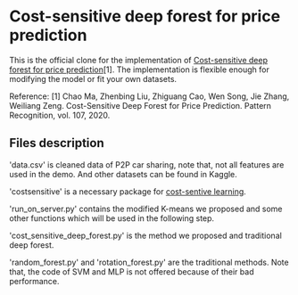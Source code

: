 
# Cost-sensitive deep forest for price prediction

This is the official clone for the implementation of [Cost-sensitive deep forest for price prediction](https://github.com/machao199271/machao199271.github.io/raw/master/Cost-sensitive%20deep%20forest%20for%20price%20prediction.pdf)[1]. The implementation is flexible enough for modifying the model or fit your own datasets.

Reference: [1] Chao Ma, Zhenbing Liu, Zhiguang Cao, Wen Song, Jie Zhang, Weiliang Zeng. Cost-Sensitive Deep Forest for Price Prediction. Pattern Recognition, vol. 107, 2020.

## Files description

'data.csv' is cleaned data of P2P car sharing, note that, not all features are used in the demo. And other datasets can be found in Kaggle.

'costsensitive' is a necessary package for [cost-sentive learning](https://costsensitive.readthedocs.io/en/latest/#).

'run_on_server.py' contains the modified K-means we proposed and some other functions which will be used in the following step.

'cost_sensitive_deep_forest.py' is the method we proposed and traditional deep forest.

'random_forest.py' and 'rotation_forest.py' are the traditional methods. Note that, the code of SVM and MLP is not offered because of their bad performance.
